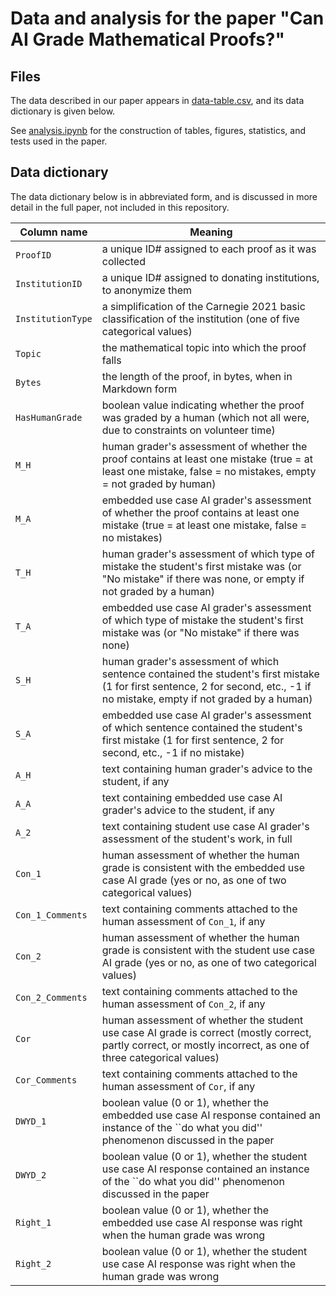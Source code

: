 
# Data and analysis for the paper "Can AI Grade Mathematical Proofs?"

## Files

The data described in our paper appears in [data-table.csv](data-table.csv),
and its data dictionary is given below.

See [analysis.ipynb](analysis.ipynb) for the construction of tables, figures,
statistics, and tests used in the paper.

## Data dictionary

The data dictionary below is in abbreviated form, and is discussed in more
detail in the full paper, not included in this repository.

| Column name | Meaning |
|-|-|
| `ProofID` | a unique ID# assigned to each proof as it was collected |
| `InstitutionID` | a unique ID# assigned to donating institutions, to anonymize them |
| `InstitutionType` | a simplification of the Carnegie 2021 basic classification of the institution (one of five categorical values) |
| `Topic` | the mathematical topic into which the proof falls |
| `Bytes` | the length of the proof, in bytes, when in Markdown form |
| `HasHumanGrade` | boolean value indicating whether the proof was graded by a human (which not all were, due to constraints on volunteer time) |
| `M_H` | human grader's assessment of whether the proof contains at least one mistake (true = at least one mistake, false = no mistakes, empty = not graded by human) |
| `M_A` | embedded use case AI grader's assessment of whether the proof contains at least one mistake (true = at least one mistake, false = no mistakes) |
| `T_H` | human grader's assessment of which type of mistake the student's first mistake was (or "No mistake" if there was none, or empty if not graded by a human) |
| `T_A` | embedded use case AI grader's assessment of which type of mistake the student's first mistake was (or "No mistake" if there was none) |
| `S_H` | human grader's assessment of which sentence contained the student's first mistake (1 for first sentence, 2 for second, etc., -1 if no mistake, empty if not graded by a human) |
| `S_A` | embedded use case AI grader's assessment of which sentence contained the student's first mistake (1 for first sentence, 2 for second, etc., -1 if no mistake) |
| `A_H` | text containing human grader's advice to the student, if any |
| `A_A` | text containing embedded use case AI grader's advice to the student, if any |
| `A_2` | text containing student use case AI grader's assessment of the student's work, in full |
| `Con_1` | human assessment of whether the human grade is consistent with the embedded use case AI grade (yes or no, as one of two categorical values) |
| `Con_1_Comments` | text containing comments attached to the human assessment of `Con_1`, if any |
| `Con_2` | human assessment of whether the human grade is consistent with the student use case AI grade (yes or no, as one of two categorical values) |
| `Con_2_Comments` | text containing comments attached to the human assessment of `Con_2`, if any |
| `Cor` | human assessment of whether the student use case AI grade is correct (mostly correct, partly correct, or mostly incorrect, as one of three categorical values) |
| `Cor_Comments` | text containing comments attached to the human assessment of `Cor`, if any |
| `DWYD_1` | boolean value (0 or 1), whether the embedded use case AI response contained an instance of the ``do what you did'' phenomenon discussed in the paper |
| `DWYD_2` | boolean value (0 or 1), whether the student use case AI response contained an instance of the ``do what you did'' phenomenon discussed in the paper |
| `Right_1` | boolean value (0 or 1), whether the embedded use case AI response was right when the human grade was wrong |
| `Right_2` | boolean value (0 or 1), whether the student use case AI response was right when the human grade was wrong |


